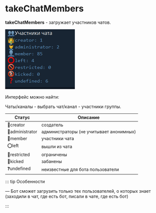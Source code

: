 # takeChatMembers
**takeChatMembers** - загружает участников чатов. 


![](./1.png)

Интерфейс можно найти: 

Чаты/каналы - выбрать чат/канал - участники группы.

| Статус | Описание |
| --- | --- |
| 👑creator | создатель |
| 👮administrator | администраторы (не учитывает анонимных) |
| 👤member | участники чата |
| ⭕left | вышли из чата |
| 🚫restricted | ограничены |
| 🚷kicked | забанены |
| ❓undefined | неизвестные для бота пользователи |

::: tip  Особенности

— Бот сможет загрузить только тех пользователей, о которых знает (заходили в чат, где есть бот, писали в чате, где есть бот)

:::



